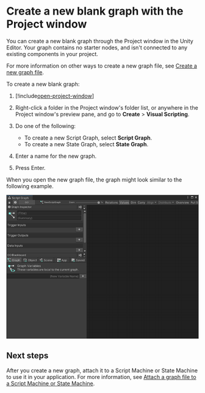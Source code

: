 ﻿# Create a new blank graph with the Project window

You can create a new blank graph through the Project window in the Unity Editor. Your graph contains no starter nodes, and isn't connected to any existing components in your project.

For more information on other ways to create a new graph file, see [Create a new graph file](vs-create-graph.md).

To create a new blank graph: 

1. [!include[open-project-window](./snippets/vs-open-project-window.md)]

2. Right-click a folder in the Project window's folder list, or anywhere in the Project window's preview pane, and go to **Create** &gt; **Visual Scripting**.

1. Do one of the following: 

    * To create a new Script Graph, select **Script Graph**. 
    * To create a new State Graph, select **State Graph**. 

3. Enter a name for the new graph.

1. Press Enter.

When you open the new graph file, the graph might look similar to the following example.

![A new empty Script Graph, created with the Project window. It has no starter nodes](images/vs-new-graph-empty.png)

## Next steps 

After you create a new graph, attach it to a Script Machine or State Machine to use it in your application. For more information, see [Attach a graph file to a Script Machine or State Machine](vs-attach-graph-machine.md).
